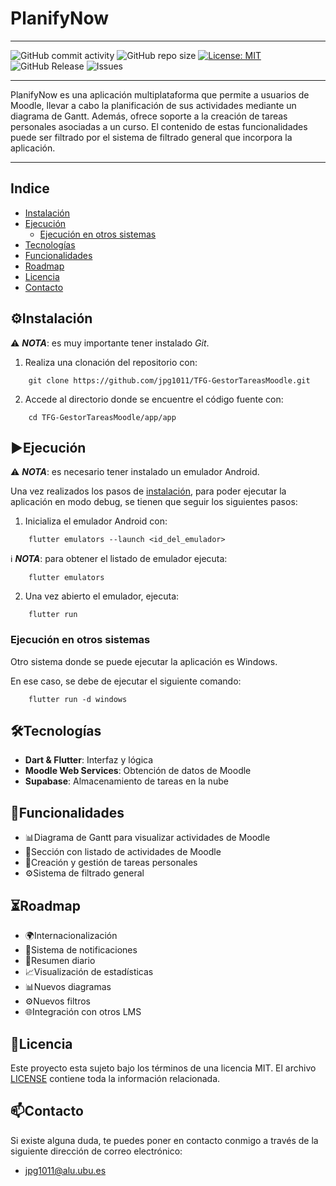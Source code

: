 # **PlanifyNow**

---------------------------------

![GitHub commit activity](https://img.shields.io/github/commit-activity/t/jpg1011/TFG-GestorTareasMoodle) ![GitHub repo size](https://img.shields.io/github/repo-size/jpg1011/TFG-GestorTareasMoodle) [![License: MIT](https://img.shields.io/badge/License-MIT-yellow.svg)](https://opensource.org/licenses/MIT) ![GitHub Release](https://img.shields.io/github/v/release/jpg1011/TFG-GestorTareasMoodle) ![Issues](https://img.shields.io/github/issues/jpg1011/TFG-GestorTareasMoodle)

-------------------------
PlanifyNow es una aplicación multiplataforma que permite a usuarios de Moodle, llevar a cabo la planificación de sus actividades mediante un diagrama de Gantt. Además, ofrece soporte a la creación de tareas personales asociadas a un curso. El contenido de estas funcionalidades puede ser filtrado por el sistema de filtrado general que incorpora la aplicación.

-------------------------

## **Indice**
- [Instalación](#instalación)
- [Ejecución](#ejecución)
  - [Ejecución en otros sistemas](#ejecución-en-otros-sistemas)
- [Tecnologías](#tecnologías)
- [Funcionalidades](#funcionalidades)
- [Roadmap](#roadmap)
- [Licencia](#licencia)
- [Contacto](#contacto)


## **⚙️Instalación**
⚠️ **_NOTA_**: es muy importante tener instalado _Git_.

1. Realiza una clonación del repositorio con:
```console
    git clone https://github.com/jpg1011/TFG-GestorTareasMoodle.git
```
2. Accede al directorio donde se encuentre el código fuente con:
```console
    cd TFG-GestorTareasMoodle/app/app
```

## **▶️Ejecución**
⚠️ **_NOTA_**: es necesario tener instalado un emulador Android.

Una vez realizados los pasos de [instalación](#️instalación), para poder ejecutar la aplicación en modo debug, se tienen que seguir los siguientes pasos:
1. Inicializa el emulador Android con:
```console
    flutter emulators --launch <id_del_emulador>
```
ℹ️ **_NOTA_**: para obtener el listado de emulador ejecuta:
```console
    flutter emulators
```
2. Una vez abierto el emulador, ejecuta:
```console
    flutter run
```

### **Ejecución en otros sistemas**
Otro sistema donde se puede ejecutar la aplicación es Windows.

En ese caso, se debe de ejecutar el siguiente comando:
```console
    flutter run -d windows
```

## **🛠️Tecnologías**
- **Dart & Flutter**: Interfaz y lógica
- **Moodle Web Services**: Obtención de datos de Moodle
- **Supabase**: Almacenamiento de tareas en la nube

## **🚀Funcionalidades**
- 📊Diagrama de Gantt para visualizar actividades de Moodle
- 📄Sección con listado de actividades de Moodle
- 📝Creación y gestión de tareas personales
- ⚙️Sistema de filtrado general

## **⏳Roadmap**
- 🌍Internacionalización
- 🔔Sistema de notificaciones
- 📰Resumen diario
- 📈Visualización de estadísticas
- 📊Nuevos diagramas
- ⚙️Nuevos filtros
- 🌐Integración con otros LMS

## **🧾Licencia**
Este proyecto esta sujeto bajo los términos de una licencia MIT. El archivo [LICENSE](LICENSE) contiene toda la información relacionada.

## **📫Contacto**
Si existe alguna duda, te puedes poner en contacto conmigo a través de la siguiente dirección de correo electrónico: 
- jpg1011@alu.ubu.es
